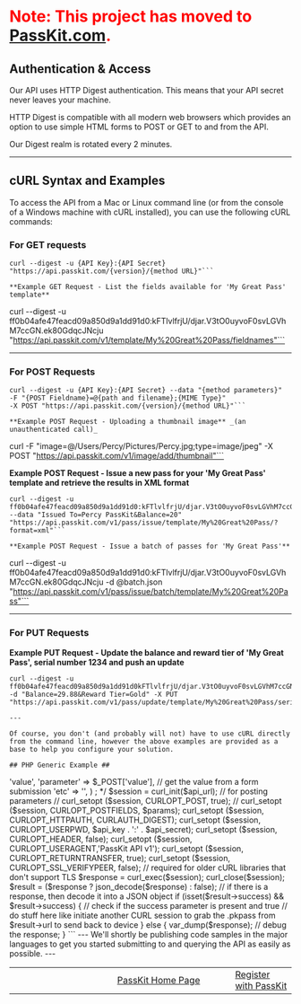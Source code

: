 # <font color='#ff0000'>Note: This project has moved to <a href='https://passkit.com/documentation/'>PassKit.com</a>.</font> #

## Authentication & Access ##

Our API uses HTTP Digest authentication.  This means that your API secret never leaves your machine.

HTTP Digest is compatible with all modern web browsers which provides an option to use simple HTML forms to POST or GET to and from the API.

Our Digest realm is rotated every 2 minutes.

---

## cURL Syntax and Examples ##
To access the API from a Mac or Linux command line (or from the console of a Windows machine with cURL installed), you can use the following cURL commands:

### For GET requests ###

```
curl --digest -u {API Key}:{API Secret} "https://api.passkit.com/{version}/{method URL}"```

**Example GET Request - List the fields available for 'My Great Pass' template**

```
curl --digest -u ff0b04afe47feacd09a850d9a1dd91d0:kFTlvlfrjU/djar.V3tO0uyvoF0svLGVhM7ccGN.ek80GdqcJNcju
"https://api.passkit.com/v1/template/My%20Great%20Pass/fieldnames"```

---

### For POST Requests ###

```
curl --digest -u {API Key}:{API Secret} --data "{method parameters}"
-F "{POST Fieldname}=@{path and filename};{MIME Type}"
-X POST "https://api.passkit.com/{version}/{method URL}"```

**Example POST Request - Uploading a thumbnail image** _(an unauthenticated call)_

```
curl  -F "image=@/Users/Percy/Pictures/Percy.jpg;type=image/jpeg"
-X POST "https://api.passkit.com/v1/image/add/thumbnail"```

**Example POST Request - Issue a new pass for your 'My Great Pass' template and retrieve the results in XML format**

```
curl --digest -u ff0b04afe47feacd09a850d9a1dd91d0:kFTlvlfrjU/djar.V3tO0uyvoF0svLGVhM7ccGN.ek80GdqcJNcju
--data "Issued To=Percy PassKit&Balance=20"
"https://api.passkit.com/v1/pass/issue/template/My%20Great%20Pass/?format=xml"```

**Example POST Request - Issue a batch of passes for 'My Great Pass'**

```
curl --digest -u ff0b04afe47feacd09a850d9a1dd91d0:kFTlvlfrjU/djar.V3tO0uyvoF0svLGVhM7ccGN.ek80GdqcJNcju
-d @batch.json "https://api.passkit.com/v1/pass/issue/batch/template/My%20Great%20Pass"```

---

### For PUT Requests ###

**Example PUT Request - Update the balance and reward tier of 'My Great Pass', serial number 1234 and push an update**

```
curl --digest -u  ff0b04afe47feacd09a850d9a1dd91d0kFTlvlfrjU/djar.V3tO0uyvoF0svLGVhM7ccGN.ek80GdqcJNcju
-d "Balance=29.88&Reward Tier=Gold" -X PUT
"https://api.passkit.com/v1/pass/update/template/My%20Great%20Pass/serial/1234/push"```

---

Of course, you don't (and probably will not) have to use cURL directly from the command line, however the above examples are provided as a base to help you configure your solution.

## PHP Generic Example ##
```
<?php
$api_key = 'API_KEY';
$api_secret = 'API_SECRET';

$api_url = "https://api.passkit.com/v1/pass/issue/template/test"; //add the full url to the method

/* for calls that require parameters
$params = array(
 	'parameter'=> 'value',
 	'parameter' => $_POST['value'], // get the value from a form submission
 	'etc' => '',
 ) ;
*/

$session = curl_init($api_url);
// for posting parameters
// curl_setopt ($session, CURLOPT_POST, true);
// curl_setopt ($session, CURLOPT_POSTFIELDS, $params);
curl_setopt ($session, CURLOPT_HTTPAUTH, CURLAUTH_DIGEST);
curl_setopt ($session, CURLOPT_USERPWD, $api_key . ':' . $api_secret);
curl_setopt ($session, CURLOPT_HEADER, false);
curl_setopt ($session, CURLOPT_USERAGENT,'PassKit API v1');
curl_setopt ($session, CURLOPT_RETURNTRANSFER, true);
curl_setopt ($session, CURLOPT_SSL_VERIFYPEER, false); // required for older cURL libraries that don't support TLS
$response = curl_exec($session);
curl_close($session);

$result = ($response ? json_decode($response) : false); // if there is a response, then decode it into a JSON object
if (isset($result->success) && $result->success) { // check if the success parameter is present and true
	// do stuff here like initiate another CURL session to grab the .pkpass from $result->url to send back to device

} else {
	var_dump($response); // debug the response;
}
```

---

We'll shortly be publishing code samples in the major languages to get you started submitting to and querying the API as easily as possible.


---


<table border='0'>
<blockquote><tr>
<blockquote><td width='361'></td>
<td width='353'><a href='http://PassKit.com/'>PassKit Home Page</a></td>
<td width='128'><a href='https://create.passkit.com'>Register with PassKit</a></td>
</blockquote></tr>
</table>